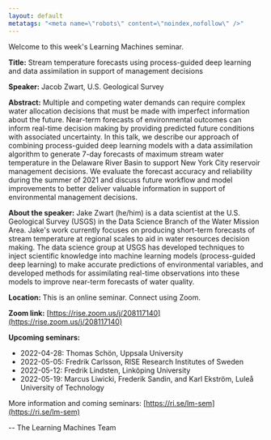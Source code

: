 ```yaml
---
layout: default
metatags: "<meta name=\"robots\" content=\"noindex,nofollow\" />"
---
```

Welcome to this week's Learning Machines seminar.

**Title:** Stream temperature forecasts using process-guided deep learning and data assimilation in support of management decisions

**Speaker:** Jacob Zwart, U.S. Geological Survey

**Abstract:** Multiple and competing water demands can require complex water allocation decisions that must be made with imperfect information about the future. Near-term forecasts of environmental outcomes can inform real-time decision making by providing predicted future conditions with associated uncertainty. In this talk, we describe our approach of combining process-guided deep learning models with a data assimilation algorithm to generate 7-day forecasts of maximum stream water temperature in the Delaware River Basin to support New York City reservoir management decisions. We evaluate the forecast accuracy and reliability during the summer of 2021 and discuss future workflow and model improvements to better deliver valuable information in support of environmental management decisions.

**About the speaker:** Jake Zwart (he/him) is a data scientist at the U.S. Geological Survey (USGS) in the Data Science Branch of the Water Mission Area. Jake's work currently focuses on producing short-term forecasts of stream temperature at regional scales to aid in water resources decision making. The data science group at USGS has developed techniques to inject scientific knowledge into machine learning models (process-guided deep learning) to make accurate predictions of environmental variables, and developed methods for assimilating real-time observations into these models to improve near-term forecasts of water quality.

**Location:** This is an online seminar. Connect using Zoom.

**Zoom link:** [https://rise.zoom.us/j/208117140](https://rise.zoom.us/j/208117140)

**Upcoming seminars:**

* 2022-04-28: Thomas Schön, Uppsala University
* 2022-05-05: Fredrik Carlsson, RISE Research Institutes of Sweden
* 2022-05-12: Fredrik Lindsten, Linköping University
* 2022-05-19: Marcus Liwicki, Frederik Sandin, and Karl Ekström, Luleå University of Technology

More information and coming seminars: [https://ri.se/lm-sem](https://ri.se/lm-sem)

-- The Learning Machines Team

